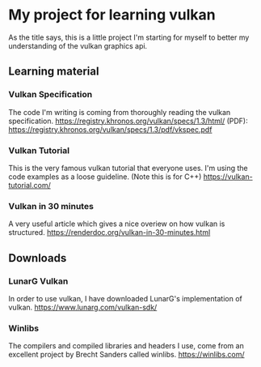 # My project for learning vulkan

As the title says, this is a little project I'm starting for myself to better my understanding of the vulkan graphics api.

## Learning material

### Vulkan Specification
The code I'm writing is coming from thoroughly reading the vulkan specification.
 https://registry.khronos.org/vulkan/specs/1.3/html/
(PDF): https://registry.khronos.org/vulkan/specs/1.3/pdf/vkspec.pdf

### Vulkan Tutorial
This is the very famous vulkan tutorial that everyone uses. I'm using the code examples as a loose guideline. (Note this is for C++) 
https://vulkan-tutorial.com/

### Vulkan in 30 minutes
A very useful article which gives a nice overiew on how vulkan is structured.
https://renderdoc.org/vulkan-in-30-minutes.html

## Downloads

### LunarG Vulkan
In order to use vulkan, I have downloaded LunarG's implementation of vulkan. 
https://www.lunarg.com/vulkan-sdk/

### Winlibs
The compilers and compiled libraries and headers I use, come from an excellent project by Brecht Sanders called winlibs.
https://winlibs.com/
